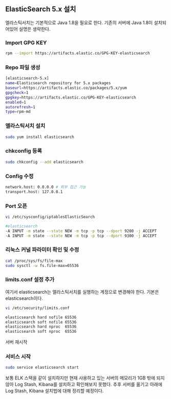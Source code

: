 ## ElasticSearch 5.x 설치

엘라스틱서치는 기본적으로 Java 1.8을 필요로 한다. 기존의 서버에 Java 1.8이 설치되어있어 설명은 생략한다.

### Import GPG KEY
```bash
rpm --import https://artifacts.elastic.co/GPG-KEY-elasticsearch
```

### Repo 파일 생성
```bash
[elasticsearch-5.x]
name=Elasticsearch repository for 5.x packages
baseurl=https://artifacts.elastic.co/packages/5.x/yum
gpgcheck=1
gpgkey=https://artifacts.elastic.co/GPG-KEY-elasticsearch
enabled=1
autorefresh=1
type=rpm-md
```

### 엘라스틱서치 설치
```bash
sudo yum install elasticsearch
```

### chkconfig 등록
```bash
sudo chkconfig --add elasticsearch
```

### Config 수정
```bash
network.host: 0.0.0.0 # 외부 접근 가능
transport.host: 127.0.0.1
```

### Port 오픈
```bash
vi /etc/sysconfig/iptablesElasticSearch

#elasticsearch
-A INPUT -m state --state NEW -m tcp -p tcp --dport 9200 -j ACCEPT
-A INPUT -m state --state NEW -m tcp -p tcp --dport 9300 -j ACCEPT
```

### 리눅스 커널 파라미터 확인 및 수정
```bash
cat /proc/sys/fs/file-max
sudo sysctl -w fs.file-max=65536
```

### limits.conf 설정 추가
여기서 elasticsearch는 엘라스틱서치를 실행하는 계정으로 변경해야 한다. 기본은 elasticsearch이다.

```bash
vi /etc/security/limits.conf

elasticsearch hard nofile 65536
elasticsearch soft nofile 65536
elasticsearch hard nproc  65536
elasticsearch soft nproc  65536
```

서버 재시작

### 서비스 시작
```bash
sudo service elasticsearch start
```


보통 ELK 스택을 같이 설치하지만 현재 사용하고 있는 서버의 메모리가 1GB 밖에 되지 않아 Log Stash, Kibana를 설치하고 확인해보지 못했다. 추후 서버를 옮기고 아래에 Log Stash, Kibana 설치법에 대해 정리할 예정이다.
